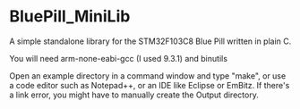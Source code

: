 # BluePill_MiniLib
A simple standalone library for the STM32F103C8 Blue Pill written in plain C.

You will need arm-none-eabi-gcc (I used 9.3.1) and binutils

Open an example directory in a command window and type "make", or use a code editor such as Notepad++, or an IDE like Eclipse or EmBitz. If there's a link error, you might have to manually create the Output directory.

